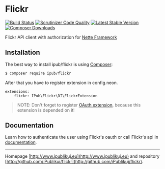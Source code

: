 # Flickr

[![Build Status](https://img.shields.io/travis/iPublikuj/flickr.svg?style=flat-square)](https://travis-ci.org/iPublikuj/flickr)
[![Scrutinizer Code Quality](https://img.shields.io/scrutinizer/g/iPublikuj/flickr.svg?style=flat-square)](https://scrutinizer-ci.com/g/iPublikuj/flickr/?branch=master)
[![Latest Stable Version](https://img.shields.io/packagist/v/ipub/flickr.svg?style=flat-square)](https://packagist.org/packages/ipub/flickr)
[![Composer Downloads](https://img.shields.io/packagist/dt/ipub/flickr.svg?style=flat-square)](https://packagist.org/packages/ipub/flickr)

Flickr API client with authorization for [Nette Framework](http://nette.org/)

## Installation

The best way to install ipub/flickr is using  [Composer](http://getcomposer.org/):

```sh
$ composer require ipub/flickr
```

After that you have to register extension in config.neon.

```neon
extensions:
	flickr: IPub\Flickr\DI\FlickrExtension
```

> NOTE: Don't forget to register [OAuth extension](http://github.com/iPublikuj/oauth), because this extension is depended on it!

## Documentation

Learn how to authenticate the user using Flickr's oauth or call Flickr's api in [documentation](https://github.com/iPublikuj/flickr/blob/master/docs/en/index.md).

***
Homepage [http://www.ipublikuj.eu](http://www.ipublikuj.eu) and repository [http://github.com/iPublikuj/flickr](http://github.com/iPublikuj/flickr).